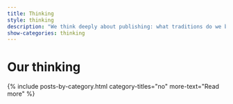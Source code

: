```yaml
---
title: Thinking
style: thinking
description: "We think deeply about publishing: what traditions do we build on, where can we innovate, and how do we improve our craft?"
show-categories: thinking
---
```


# Our thinking

{% include posts-by-category.html category-titles="no" more-text="Read more" %}
